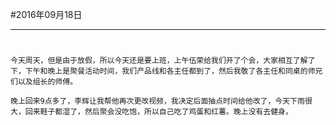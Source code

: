 #2016年09月18日
- - - - --
#
    今天周天，但是由于放假，所以今天还是要上班，上午伍荣给我们开了个会，大家相互了解了下，下午和晚上是聚餐活动时间，我们产品线和各主任都到了，然后我敬了各主任和同桌的师兄们以及组长的师傅。
    
    晚上回来9点多了，李辉让我帮他再次更改视频，我决定后面抽点时间给他改了，今天下雨很大，回来鞋子都湿了，然后聚会没吃饱，所以自己吃了鸡蛋和红薯。晚上没有去健身。